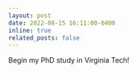 ```yaml
---
layout: post
date: 2022-08-15 16:11:00-0400
inline: true
related_posts: false
---
```


Begin my PhD study in Virginia Tech!